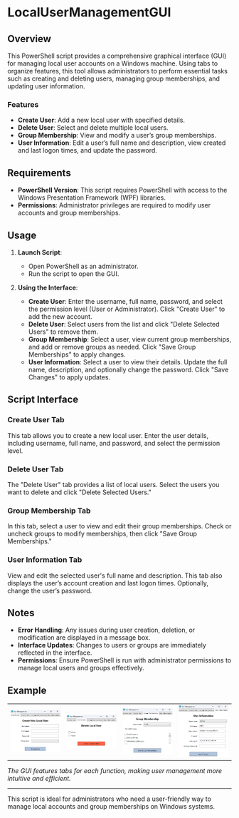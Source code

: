 # LocalUserManagementGUI

## Overview

This PowerShell script provides a comprehensive graphical interface (GUI) for managing local user accounts on a Windows machine. Using tabs to organize features, this tool allows administrators to perform essential tasks such as creating and deleting users, managing group memberships, and updating user information.

### Features
- **Create User**: Add a new local user with specified details.
- **Delete User**: Select and delete multiple local users.
- **Group Membership**: View and modify a user’s group memberships.
- **User Information**: Edit a user’s full name and description, view created and last logon times, and update the password.

## Requirements
- **PowerShell Version**: This script requires PowerShell with access to the Windows Presentation Framework (WPF) libraries.
- **Permissions**: Administrator privileges are required to modify user accounts and group memberships.

## Usage

1. **Launch Script**:
   - Open PowerShell as an administrator.
   - Run the script to open the GUI.

2. **Using the Interface**:
   - **Create User**: Enter the username, full name, password, and select the permission level (User or Administrator). Click "Create User" to add the new account.
   - **Delete User**: Select users from the list and click "Delete Selected Users" to remove them.
   - **Group Membership**: Select a user, view current group memberships, and add or remove groups as needed. Click "Save Group Memberships" to apply changes.
   - **User Information**: Select a user to view their details. Update the full name, description, and optionally change the password. Click "Save Changes" to apply updates.

## Script Interface

### Create User Tab
This tab allows you to create a new local user. Enter the user details, including username, full name, and password, and select the permission level.

### Delete User Tab
The "Delete User" tab provides a list of local users. Select the users you want to delete and click "Delete Selected Users."

### Group Membership Tab
In this tab, select a user to view and edit their group memberships. Check or uncheck groups to modify memberships, then click "Save Group Memberships."

### User Information Tab
View and edit the selected user's full name and description. This tab also displays the user’s account creation and last logon times. Optionally, change the user’s password.

## Notes

- **Error Handling**: Any issues during user creation, deletion, or modification are displayed in a message box.
- **Interface Updates**: Changes to users or groups are immediately reflected in the interface.
- **Permissions**: Ensure PowerShell is run with administrator permissions to manage local users and groups effectively.

## Example 

<table>
  <tr>
    <td><img src="/images/LocalUserManagementGUI1.png" alt="LocalUserManagementGUI1" width="350"></td>
    <td><img src="/images/LocalUserManagementGUI2.png" alt="LocalUserManagementGUI2" width="350"></td>
    <td><img src="/images/LocalUserManagementGUI3.png" alt="LocalUserManagementGUI3" width="350"></td>
    <td><img src="/images/LocalUserManagementGUI4.png" alt="LocalUserManagementGUI4" width="350"></td>
  </tr>
</table>


*The GUI features tabs for each function, making user management more intuitive and efficient.*

---

This script is ideal for administrators who need a user-friendly way to manage local accounts and group memberships on Windows systems.
